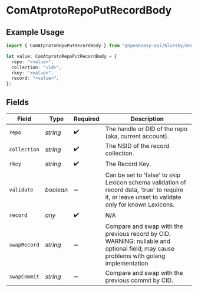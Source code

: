 # ComAtprotoRepoPutRecordBody

## Example Usage

```typescript
import { ComAtprotoRepoPutRecordBody } from "@speakeasy-api/bluesky/models/operations";

let value: ComAtprotoRepoPutRecordBody = {
  repo: "<value>",
  collection: "<id>",
  rkey: "<value>",
  record: "<value>",
};
```

## Fields

| Field                                                                                                                                             | Type                                                                                                                                              | Required                                                                                                                                          | Description                                                                                                                                       |
| ------------------------------------------------------------------------------------------------------------------------------------------------- | ------------------------------------------------------------------------------------------------------------------------------------------------- | ------------------------------------------------------------------------------------------------------------------------------------------------- | ------------------------------------------------------------------------------------------------------------------------------------------------- |
| `repo`                                                                                                                                            | *string*                                                                                                                                          | :heavy_check_mark:                                                                                                                                | The handle or DID of the repo (aka, current account).                                                                                             |
| `collection`                                                                                                                                      | *string*                                                                                                                                          | :heavy_check_mark:                                                                                                                                | The NSID of the record collection.                                                                                                                |
| `rkey`                                                                                                                                            | *string*                                                                                                                                          | :heavy_check_mark:                                                                                                                                | The Record Key.                                                                                                                                   |
| `validate`                                                                                                                                        | *boolean*                                                                                                                                         | :heavy_minus_sign:                                                                                                                                | Can be set to 'false' to skip Lexicon schema validation of record data, 'true' to require it, or leave unset to validate only for known Lexicons. |
| `record`                                                                                                                                          | *any*                                                                                                                                             | :heavy_check_mark:                                                                                                                                | N/A                                                                                                                                               |
| `swapRecord`                                                                                                                                      | *string*                                                                                                                                          | :heavy_minus_sign:                                                                                                                                | Compare and swap with the previous record by CID. WARNING: nullable and optional field; may cause problems with golang implementation             |
| `swapCommit`                                                                                                                                      | *string*                                                                                                                                          | :heavy_minus_sign:                                                                                                                                | Compare and swap with the previous commit by CID.                                                                                                 |